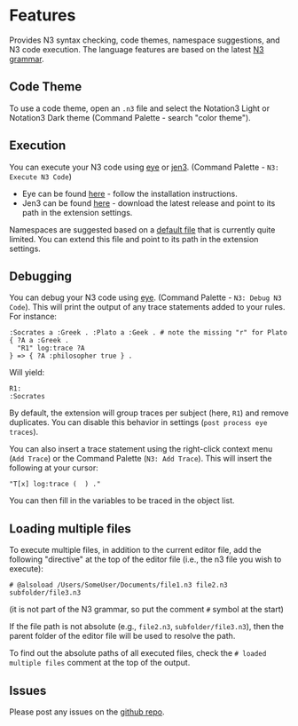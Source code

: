 # Features

Provides N3 syntax checking, code themes, namespace suggestions, and N3 code execution.
The language features are based on the latest [N3 grammar](https://w3c.github.io/N3/spec/#grammar).

## Code Theme

To use a code theme, open an `.n3` file and select the Notation3 Light or Notation3 Dark theme (Command Palette - search "color theme").


## Execution

You can execute your N3 code using [eye](https://github.com/eyereasoner/eye) or [jen3](https://github.com/william-vw/jen3). (Command Palette - `N3: Execute N3 Code`)
- Eye can be found [here](https://github.com/eyereasoner/eye/releases) - follow the installation instructions.
- Jen3 can be found [here](https://github.com/william-vw/jen3/releases) - download the latest release and point to its path in the extension settings.  

Namespaces are suggested based on a [default file](https://github.com/william-vw/vscode-extension-n3/blob/main/namespaces.json) that is currently quite limited. You can extend this file and point to its path in the extension settings.


## Debugging

You can debug your N3 code using [eye](https://github.com/eyereasoner/eye). (Command Palette - `N3: Debug N3 Code`). 
This will print the output of any trace statements added to your rules. For instance:

```
:Socrates a :Greek . :Plato a :Geek . # note the missing "r" for Plato
{ ?A a :Greek . 
  "R1" log:trace ?A
} => { ?A :philosopher true } .
```

Will yield:
```
R1:
:Socrates
```

By default, the extension will group traces per subject (here, `R1`) and remove duplicates. You can disable this behavior in settings (`post process eye traces`).  

You can also insert a trace statement using the right-click context menu (`Add Trace`) or the Command Palette (`N3: Add Trace`). This will insert the following at your cursor:

```
"T[x] log:trace (  ) ."
```

You can then fill in the variables to be traced in the object list.


## Loading multiple files
To execute multiple files, in addition to the current editor file, add the following "directive" at the top of the editor file (i.e., the n3 file you wish to execute):

```
# @alsoload /Users/SomeUser/Documents/file1.n3 file2.n3 subfolder/file3.n3
```
(it is not part of the N3 grammar, so put the comment `#` symbol at the start)

If the file path is not absolute (e.g., `file2.n3`, `subfolder/file3.n3`), then the parent folder of the editor file will be used to resolve the path.

To find out the absolute paths of all executed files, check the `# loaded multiple files` comment at the top of the output.


## Issues

Please post any issues on the [github repo](https://github.com/william-vw/vscode-extension-n3).
